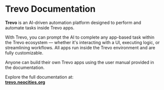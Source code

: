 # Trevo Documentation

**Trevo** is an AI-driven automation platform designed to perform and automate tasks inside Trevo apps.

With Trevo, you can prompt the AI to complete any app-based task within the Trevo ecosystem — whether it's interacting with a UI, executing logic, or streamlining workflows. All apps run inside the Trevo environment and are fully customizable.

Anyone can build their own Trevo apps using the user manual provided in the documentation.

Explore the full documentation at:  
[**trevo.neocities.org**](https://trevo.neocities.org)
